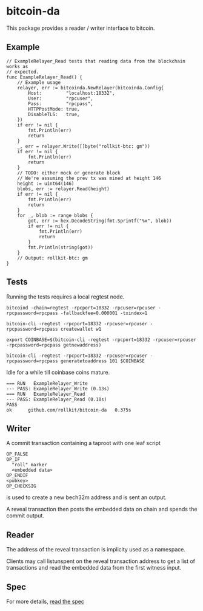 # bitcoin-da

This package provides a reader / writer interface to bitcoin.

## Example

	// ExampleRelayer_Read tests that reading data from the blockchain works as
	// expected.
	func ExampleRelayer_Read() {
		// Example usage
		relayer, err := bitcoinda.NewRelayer(bitcoinda.Config{
			Host:         "localhost:18332",
			User:         "rpcuser",
			Pass:         "rpcpass",
			HTTPPostMode: true,
			DisableTLS:   true,
		})
		if err != nil {
			fmt.Println(err)
			return
		}
		_, err = relayer.Write([]byte("rollkit-btc: gm"))
		if err != nil {
			fmt.Println(err)
			return
		}
		// TODO: either mock or generate block
		// We're assuming the prev tx was mined at height 146
		height := uint64(146)
		blobs, err := relayer.Read(height)
		if err != nil {
			fmt.Println(err)
			return
		}
		for _, blob := range blobs {
			got, err := hex.DecodeString(fmt.Sprintf("%x", blob))
			if err != nil {
				fmt.Println(err)
				return
			}
			fmt.Println(string(got))
		}
		// Output: rollkit-btc: gm
	}

## Tests

Running the tests requires a local regtest node.

	bitcoind -chain=regtest -rpcport=18332 -rpcuser=rpcuser -rpcpassword=rpcpass -fallbackfee=0.000001 -txindex=1

	bitcoin-cli -regtest -rpcport=18332 -rpcuser=rpcuser -rpcpassword=rpcpass createwallet w1

	export COINBASE=$(bitcoin-cli -regtest -rpcport=18332 -rpcuser=rpcuser -rpcpassword=rpcpass getnewaddress)

	bitcoin-cli -regtest -rpcport=18332 -rpcuser=rpcuser -rpcpassword=rpcpass generatetoaddress 101 $COINBASE

Idle for a while till coinbase coins mature.

	=== RUN   ExampleRelayer_Write
	--- PASS: ExampleRelayer_Write (0.13s)
	=== RUN   ExampleRelayer_Read
	--- PASS: ExampleRelayer_Read (0.10s)
	PASS
	ok      github.com/rollkit/bitcoin-da   0.375s

## Writer

A commit transaction containing a taproot with one leaf script

    OP_FALSE
    OP_IF
      "roll" marker
      <embedded data>
    OP_ENDIF
    <pubkey>
    OP_CHECKSIG

is used to create a new bech32m address and is sent an output.

A reveal transaction then posts the embedded data on chain and spends the
commit output.

## Reader

The address of the reveal transaction is implicity used as a namespace.

Clients may call listunspent on the reveal transaction address to get a list of
transactions and read the embedded data from the first witness input.

## Spec

For more details, [read the spec](./spec.md)
